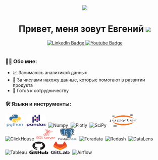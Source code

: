 <div id="header" align="center">
  <img src="https://media.giphy.com/media/U8RLgaGFiwXsZc8YUw/giphy.gif" width="100"/>
</div>

<h1 align="center">
  Привет, меня зовут Евгений
  <img src="https://media.giphy.com/media/hvRJCLFzcasrR4ia7z/giphy.gif" width="30px"/>
</h1>

<div id="badges" align="center">
  <a href="https://t.me/Astahov_Evgeny">
    <img src="https://img.shields.io/badge/Telegram-blue?logo=telegram&logoColor=white" alt="LinkedIn Badge"/>
  </a>
  <a href="https://wa.me/79384296089">
    <img src="https://img.shields.io/badge/whatsapp-dark%20green?logo=whatsapp&logoColor=white" alt="Youtube Badge"/>
  </a>
</div>

<div id="header" align="center">
  <img src="https://komarev.com/ghpvc/?username=EugenyAstahov&style=flat-square&color=blue" alt=""/>
</div>

### :woman_technologist: Обо мне:

- :chart_with_upwards_trend: Занимаюсь аналитикой данных 
- 🔭 За числами нахожу данные, которые помогают в развитии продукта 
- 🤝 Готов к сотрудничеству 

### :hammer_and_wrench: Языки и инструменты:

<div>
  <img src="https://github.com/devicons/devicon/blob/master/icons/python/python-original-wordmark.svg" title="Python" alt="Python" width="60" height="40"/>&nbsp;
  <img src="https://github.com/devicons/devicon/blob/master/icons/pandas/pandas-original-wordmark.svg" title="Pandas" alt="Pandas" width="60" height="40"/>&nbsp;
  <img src="https://user-images.githubusercontent.com/50221806/86498208-af4bfe00-bd39-11ea-88fa-c747ae0ddd85.png" title="Numpy" alt="Numpy" width="60" height="40"/>&nbsp;
  <img src="https://upload.wikimedia.org/wikipedia/commons/8/8a/Plotly-logo.png" title="Plotly" alt="Plotly" width="110" height="40"/>&nbsp;
  <img src="https://res.cloudinary.com/practicaldev/image/fetch/s--EOh90KcF--/c_imagga_scale,f_auto,fl_progressive,h_500,q_auto,w_1000/https://dev-to-uploads.s3.amazonaws.com/uploads/articles/xm36iqima49zxbqsr8ma.jpg" title="SciPy" alt="SciPy" width="70" height="40"/>&nbsp;
  <img src="https://github.com/devicons/devicon/blob/master/icons/jupyter/jupyter-original-wordmark.svg" title="Jupyter Notebook" alt="Jupyter Notebook" width="90" height="40"/>&nbsp;
  <img src="https://wiki.bicomsystems.com/howto/clickhouse-setup/01-clickhouse-logo.jpeg" title="ClickHouse" alt="ClickHouse" width="90" height="40"/>&nbsp;
  <img src="https://github.com/devicons/devicon/blob/master/icons/microsoftsqlserver/microsoftsqlserver-plain-wordmark.svg" title="MSSQL" alt="MSSQL" width="60" height="40"/>&nbsp;
  <img src="https://github.com/devicons/devicon/blob/master/icons/postgresql/postgresql-original-wordmark.svg" title="PostgreSQL" alt="PostgreSQL" width="60" height="40"/>&nbsp;
  <img src="https://www.tadviser.ru/images/a/ae/Teradata_%D0%9B%D0%9E%D0%93%D0%9E_2021.png" title="Teradata" alt="Teradata" width="70" height="20"/>&nbsp;
  <img src="https://spin.atomicobject.com/wp-content/uploads/redash.png" title="Redash" alt="Redash" width="70" height="40"/>&nbsp;
  <img src="https://static.tildacdn.com/tild3863-3965-4239-b431-316564656266/original_1_2.png" title="DataLens" alt="DataLens" width=120" height="40"/>&nbsp;
  <img src="https://www.cloudera.com/content/dam/www/dynamic/images/logos/partners/tableau.png" title="Tableau" alt="Tableau" width=120" height="20"/>&nbsp;
  <img src="https://github.com/devicons/devicon/blob/master/icons/github/github-original-wordmark.svg" title="GitHub" alt="GitHub" width="60" height="40"/>&nbsp;
  <img src="https://github.com/devicons/devicon/blob/master/icons/gitlab/gitlab-original-wordmark.svg" title="GitLab" alt="GitLab" width="60" height="40"/>&nbsp;
  <img src="https://www.vippng.com/png/detail/382-3822117_apache-airflow-airflow-logo.png" title="Airflow" alt="Airflow" width="100" height="40"/>&nbsp  
</div>
